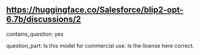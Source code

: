## https://huggingface.co/Salesforce/blip2-opt-6.7b/discussions/2

contains_question: yes

question_part: Is this model for commercial use. Is the license here correct.